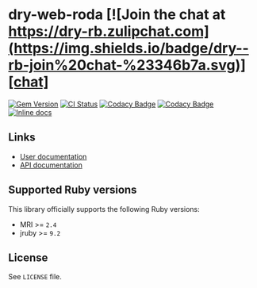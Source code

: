 [gem]: https://rubygems.org/gems/dry-web-roda
[actions]: https://github.com/dry-rb/dry-web-roda/actions
[codacy]: https://www.codacy.com/gh/dry-rb/dry-web-roda
[chat]: https://dry-rb.zulipchat.com
[inchpages]: http://inch-ci.org/github/dry-rb/dry-web-roda

# dry-web-roda [![Join the chat at https://dry-rb.zulipchat.com](https://img.shields.io/badge/dry--rb-join%20chat-%23346b7a.svg)][chat]

[![Gem Version](https://badge.fury.io/rb/dry-web-roda.svg)][gem]
[![CI Status](https://github.com/dry-rb/dry-web-roda/workflows/ci/badge.svg)][actions]
[![Codacy Badge](https://api.codacy.com/project/badge/Grade/aa0e136b8b6640439852099ca002e01b)][codacy]
[![Codacy Badge](https://api.codacy.com/project/badge/Coverage/aa0e136b8b6640439852099ca002e01b)][codacy]
[![Inline docs](http://inch-ci.org/github/dry-rb/dry-web-roda.svg?branch=master)][inchpages]

## Links

* [User documentation](http://dry-rb.org/gems/dry-web-roda)
* [API documentation](http://rubydoc.info/gems/dry-web-roda)

## Supported Ruby versions

This library officially supports the following Ruby versions:

* MRI >= `2.4`
* jruby >= `9.2`

## License

See `LICENSE` file.
